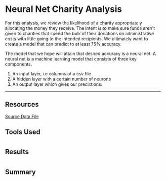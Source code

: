 # Neural Net Charity Analysis

For this analysis, we review the likelihood of a charity appropriately allocating the money they receive. The intent is to make sure funds aren't given to charities that spend the bulk of their donations on administrative costs with little going to the intended recipients. We ultimately want to create a model that can predict to at least 75% accuracy. 

The model that we hope will attain that desired accuracy is a neural net. A neural net is a machine learning model that consists of three key components. 

1. An input layer, i.e columns of a csv file
2. A hidden layer with a certain number of neurons
3. An output layer which gives our predictions. 

---

## Resources
[Source Data File](https://github.com/carlosjennings1991/Neural_Network_Charity_Analysis/blob/main/charity_data.csv)

## Tools Used

#
## Results

#
## Summary
